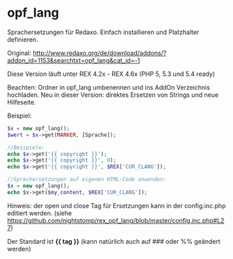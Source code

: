 opf_lang
========

Sprachersetzungen für Redaxo. Einfach installieren und Platzhalter definieren.

Original: http://www.redaxo.org/de/download/addons/?addon_id=1153&searchtxt=opf_lang&cat_id=-1

Diese Version läuft unter REX 4.2x - REX 4.6x (PHP 5, 5.3 und 5.4 ready)

Beachten: Ordner in opf_lang umbenennen und ins AddOn Verzeichnis hochladen.
Neu in dieser Version: direktes Ersetzen von Strings und neue Hilfeseite.

Beispiel:

```php
$x = new opf_lang();
$wert = $x->get(MARKER, [Sprache]);

//Beispiele:
echo $x->get('{{ copyright }}');
echo $x->get('{{ copyright }}', 0);
echo $x->get('{{ copyright }}', $REX['CUR_CLANG']);

//Sprachersetzungen auf eigenen HTML-Code anwenden:
$x = new opf_lang();
echo $x->get($my_content, $REX['CUR_CLANG']);

````

Hinweis: der open und close Tag für Ersetzungen kann in der config.inc.php editiert werden. (siehe https://github.com/nightstomp/rex_opf_lang/blob/master/config.inc.php#L27)

Der Standard ist **{{ tag }}** (kann natürlich auch auf ### oder %% geändert werden)